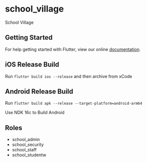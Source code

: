 # school_village

School Village

## Getting Started

For help getting started with Flutter, view our online
[documentation](https://flutter.io/).

## iOS Release Build
Run `flutter build ios --release` and then archive from xCode

## Android Release Build
Run `flutter build apk --release --target-platform=android-arm64`

Use NDK 16c to Build Android


## Roles
 - school_admin
 - school_security
 - school_staff
 - school_studentw